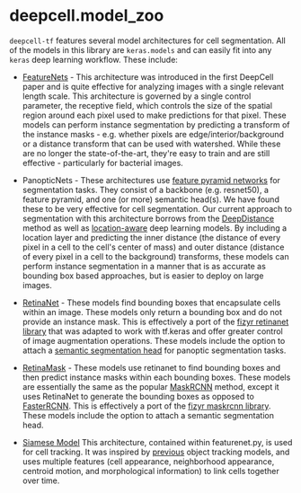 # deepcell.model_zoo

`deepcell-tf` features several model architectures for cell segmentation. All of the models in this library are `keras.models` and can easily fit into any `keras` deep learning workflow. These include:

* [FeatureNets](https://journals.plos.org/ploscompbiol/article?id=10.1371/journal.pcbi.1005177) - This architecture was introduced in the first DeepCell paper and is quite effective for analyzing images with a single relevant length scale. This architecture is governed by a single control parameter, the receptive field, which controls the size of the spatial region around each pixel used to make predictions for that pixel. These models can perform instance segmentation by predicting a transform of the instance masks - e.g. whether pixels are edge/interior/background or a distance transform that can be used with watershed. While these are no longer the state-of-the-art, they're easy to train and are still effective - particularly for bacterial images.

* PanopticNets - These architectures use [feature pyramid networks](https://arxiv.org/abs/1612.03144) for segmentation tasks. They consist of a backbone (e.g. resnet50), a feature pyramid, and one (or more) semantic head(s). We have found these to be very effective for cell segmentation. Our current approach to segmentation with this architecture borrows from the [DeepDistance](https://arxiv.org/abs/1908.11211) method as well as [location-aware](https://www.nature.com/articles/s41598-017-05300-5) deep learning models. By including a location layer and predicting the inner distance (the distance of every pixel in a cell to the cell's center of mass) and outer distance (distance of every pixel in a cell to the background) transforms, these models can perform instance segmentation in a manner that is as accurate as bounding box based approaches, but is easier to deploy on large images.

* [RetinaNet](https://arxiv.org/abs/1708.02002) - These models find bounding boxes that encapsulate cells within an image. These models only return a bounding box and do not provide an instance mask. This is effectively a port of the [fizyr retinanet library](https://github.com/fizyr/keras-retinanet) that was adapted to work with tf.keras and offer greater control of image augmentation operations. These models include the option to attach a [semantic segmentation head](http://openaccess.thecvf.com/content_CVPR_2019/html/Kirillov_Panoptic_Feature_Pyramid_Networks_CVPR_2019_paper.html) for panoptic segmentation tasks.

* [RetinaMask](https://arxiv.org/abs/1901.03353) - These models use retinanet to find bounding boxes and then predict instance masks within each bounding boxes. These models are essentially the same as the popular [MaskRCNN](https://arxiv.org/abs/1703.06870) method, except it uses RetinaNet to generate the bounding boxes as opposed to [FasterRCNN](https://arxiv.org/abs/1506.01497). This is effectively a port of the [fizyr maskrcnn library](https://github.com/fizyr/keras-maskrcnn). These models include the option to attach a semantic segmentation head.

* [Siamese Model](https://www.biorxiv.org/content/10.1101/803205v2) This architecture, contained within featurenet.py, is used for cell tracking. It was inspired by [previous](http://openaccess.thecvf.com/content_iccv_2017/html/Sadeghian_Tracking_the_Untrackable_ICCV_2017_paper.html) object tracking models, and uses multiple features (cell appearance, neighborhood appearance, centroid motion, and morphological information) to link cells together over time.


